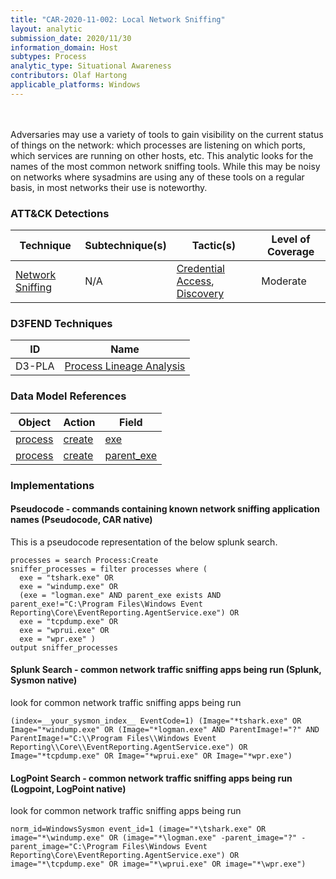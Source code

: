```yaml
---
title: "CAR-2020-11-002: Local Network Sniffing"
layout: analytic
submission_date: 2020/11/30
information_domain: Host
subtypes: Process
analytic_type: Situational Awareness
contributors: Olaf Hartong
applicable_platforms: Windows
---
```

<br><br>
Adversaries may use a variety of tools to gain visibility on the current status of things on the network: which processes are listening on which ports, which services are running on other hosts, etc. This analytic looks for the names of the most common network sniffing tools. While this may be noisy on networks where sysadmins are using any of these tools on a regular basis, in most networks their use is noteworthy.


### ATT&CK Detections

|Technique|Subtechnique(s)|Tactic(s)|Level of Coverage|
|---|---|---|---|
|[Network Sniffing](https://attack.mitre.org/techniques/T1040/)|N/A|[Credential Access](https://attack.mitre.org/tactics/TA0006/), [Discovery](https://attack.mitre.org/tactics/TA0007/)|Moderate|


### D3FEND Techniques

|ID|Name|
|---|---| 
|D3-PLA | [Process Lineage Analysis](https://d3fend.mitre.org/technique/d3f:ProcessLineageAnalysis)| 



### Data Model References

|Object|Action|Field|
|---|---|---|
|[process](/data_model/process) | [create](/data_model/process#create) | [exe](/data_model/process#exe) |
|[process](/data_model/process) | [create](/data_model/process#create) | [parent_exe](/data_model/process#parent_exe) |



### Implementations

#### Pseudocode - commands containing known network sniffing application names (Pseudocode, CAR native)


This is a pseudocode representation of the below splunk search.


```
processes = search Process:Create
sniffer_processes = filter processes where (
  exe = "tshark.exe" OR
  exe = "windump.exe" OR
  (exe = "logman.exe" AND parent_exe exists AND parent_exe!="C:\Program Files\Windows Event Reporting\Core\EventReporting.AgentService.exe") OR
  exe = "tcpdump.exe" OR
  exe = "wprui.exe" OR
  exe = "wpr.exe" )
output sniffer_processes
```


#### Splunk Search - common network traffic sniffing apps being run (Splunk, Sysmon native)


look for common network traffic sniffing apps being run


```
(index=__your_sysmon_index__ EventCode=1) (Image="*tshark.exe" OR Image="*windump.exe" OR (Image="*logman.exe" AND ParentImage!="?" AND ParentImage!="C:\\Program Files\\Windows Event Reporting\\Core\\EventReporting.AgentService.exe") OR Image="*tcpdump.exe" OR Image="*wprui.exe" OR Image="*wpr.exe")
```


#### LogPoint Search - common network traffic sniffing apps being run (Logpoint, LogPoint native)


look for common network traffic sniffing apps being run


```
norm_id=WindowsSysmon event_id=1 (image="*\tshark.exe" OR image="*\windump.exe" OR (image="*\logman.exe" -parent_image="?" -parent_image="C:\Program Files\Windows Event Reporting\Core\EventReporting.AgentService.exe") OR image="*\tcpdump.exe" OR image="*\wprui.exe" OR image="*\wpr.exe")
```




